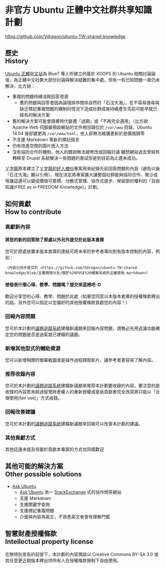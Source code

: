 非官方 Ubuntu 正體中文社群共享知識計劃
================================
<https://github.com/Vdragon/ubuntu-TW-shared-knowledge>

歷史<br />History
----------------------------------------------------
[Ubuntu 正體中文站](http://www.ubuntu-tw.org/)為 BlueT 等人所建立的基於 XOOPS 的 Ubuntu 相關討論論壇，為正體中文社群大部份討論與解決疑難的集中處，但有一些已知問題一直仍未解決，比方說：
* 重複的問題持續消耗回答資源
    * 舊的問題與回答會因為論壇排序關係自然的「石沈大海」，在不容易搜尋與缺乏標記重複問題的機制的情況下造成社群成員持續產生先前可能早就已經有的解決方案
* 舊的解決方案可能會隨著時代變遷「過期」或「不再完全適用」（比方說 Apache Web 伺服器預設網站的文件根目錄位於 `/var/www` 目錄，Ubuntu 14.04 後卻變更為 `/var/www/html`，他人卻無法維護更新於是價值歸零
* 不支援 Markdown 等新的標記語言
* 仍有改進空間的圖片嵌入方法
* 沒有協同合作的機制，他人的錯誤無法被修改或回報討論
雖然網站過去曾經有轉移至 Drupal 系統解決一些問題的嘗試但是到目前為止遲未成功。

[Ｖ字龍](https://github.com/Vdragon)原本建立了[Ｖ字龍的好人備份](https://github.com/Vdragon/Good_Guy_Backup)專案用來紀錄先前回答問題的內容（避免以後「石沈大海」難以引用），現在決定將專案擴大讓整個社群能夠協同合作、聚沙成塔讓這邊可以變成價值可累積、分散式管理、協作式進步、保留部份權利的「自由知識(FREE as in FREEDOM Knowledge)」計劃。

如何貢獻<br />How to contribute
----------------------------------------------------
### 貢獻新內容
#### 將您的新的回答除了原處以外另外提交於此版本倉庫
您可於原處放置本版本倉庫的連結可將未來的參考者導向到有版本控制的內容，例如：
`````
（內容已同步提交於 <https://github.com/Vdragon/ubuntu-TW-shared-knowledge/blob/主要開發分支/關於%20FUSE%20檔案系統的正確使用.markdown>）
`````

#### 想發表什麼心得、教學、問題嗎？提交來這裡吧 :D
歡迎分享您的心得、教學、問題於此處（如果您同意以本版本倉庫的授權條款釋出的話，另外您可以指定以您偏好的其他授權條款貢獻您的內容！）

### 回報內容問題
您可於本計劃的[議題追蹤系統](https://github.com/Vdragon/ubuntu-TW-shared-knowledge/issues)建檔新議題來回報內容問題，請務必先用過濾功能確定您的問題是否是過氣就已建檔的議題。

### 新增其他型式的輔助資源
您可以新增相關的螢幕截圖或是操作過程擷取影片，讓參考者更容易了解內容。

### 推荐收錄內容
您可於本計劃的[議題追蹤系統](https://github.com/Vdragon/ubuntu-TW-shared-knowledge/issues)建檔新議題來推荐本計劃要收錄的內容，要注意的是收錄的內容若未經過智慧財產權人的重新授權或是由貢獻者完全改寫將只能以「合理使用(fair use)」方式收錄。
  
### 回報改善建議
您可於本計劃的[議題追蹤系統](https://github.com/Vdragon/ubuntu-TW-shared-knowledge/issues)建檔新議題來回報可以改善本計劃的建議。  

### 其他貢獻方式
其他這邊未提及但屬於貢獻本專案的方式也同樣歡迎

其他可能的解決方案<br />Other possible solutions
----------------------------------------------------
* [Ask Ubuntu](http://askubuntu.com/)
	* [Ask Ubuntu](http://askubuntu.com/) 為一 [StackExchange](http://stackexchange.com/) 式的協作問答網站
	* 支援 Markdown
	* 支援關鍵字查詢
	* 支援標記重複問題
	* 介面與內容為英文，不熟悉英文者會有理解門檻

智慧財產授權條款<br />Intellectual property license
----------------------------------------------------
在無特別宣告的前提下，本計劃的內容預設以 Creative Commons BY-SA 3.0 或其任意更近期版本釋出供所有人在授權條款限制下自由使用。
